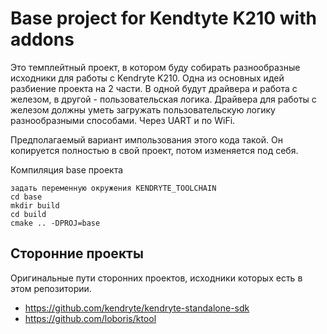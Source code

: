 # Base project for Kendtyte K210 with addons

Это темплейтный проект, в котором буду собирать разнообразные исходники для работы с Kendryte K210.
Одна из основных идей разбиение проекта на 2 части. В одной будут драйвера и работа с железом, в другой - пользовательская логика.
Драйвера для работы с железом должны уметь загружать пользовательскую логику разнообразными способами. Через UART и по WiFi.

Предполагаемый вариант импользования этого кода такой. Он копируется полностью в свой проект, потом изменяется под себя.


Компиляция base проекта
```
задать переменную окружения KENDRYTE_TOOLCHAIN 
cd base
mkdir build
cd build
cmake .. -DPROJ=base
```

## Сторонние проекты
Оригинальные пути сторонних проектов, исходники которых есть в этом репозитории.

* https://github.com/kendryte/kendryte-standalone-sdk
* https://github.com/loboris/ktool
